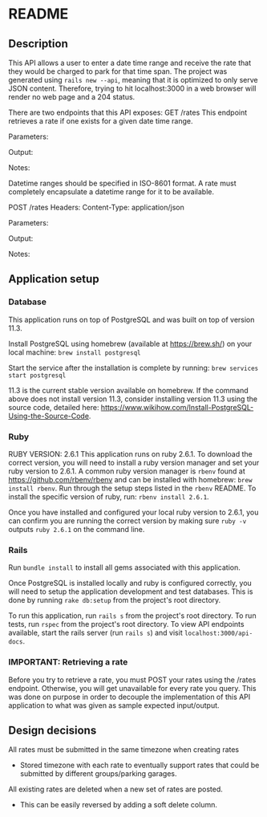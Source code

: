 # README
## Description
This API allows a user to enter a date time range and receive the rate that they would be charged to park for that time span. The project was generated using `rails new --api`, meaning that it is optimized to only serve JSON content. Therefore, trying to hit localhost:3000 in a web browser will render no web page and a 204 status.

There are two endpoints that this API exposes:
GET /rates
This endpoint retrieves a rate if one exists for a given date time range. 

Parameters:


Output:

Notes: 

Datetime ranges should be specified in ISO-8601 format. A rate must completely
encapsulate a datetime range for it to be available.

POST /rates
Headers:
Content-Type: application/json

Parameters:

Output: 

Notes: 

## Application setup
### Database
This application runs on top of PostgreSQL and was built on top of version 11.3. 

Install PostgreSQL using homebrew (available at https://brew.sh/) on your local machine:
`brew install postgresql`

Start the service after the installation is complete by running: `brew services start postgresql`

11.3 is the current stable version available on homebrew. If the command above does not install version 11.3, consider installing version 11.3 using the source code, detailed here: https://www.wikihow.com/Install-PostgreSQL-Using-the-Source-Code.

### Ruby
RUBY VERSION: 2.6.1
This application runs on ruby 2.6.1. To download the correct version, you will need to install a ruby version manager and set your ruby version to 2.6.1. A common ruby version manager is `rbenv` found at https://github.com/rbenv/rbenv and can be installed with homebrew:
`brew install rbenv`. Run through the setup steps listed in the `rbenv` README. To install the specific version of ruby, run: `rbenv install 2.6.1`.

Once you have installed and configured your local ruby version to 2.6.1, you can confirm you are running the correct version by making sure `ruby -v` outputs `ruby 2.6.1` on the command line. 

### Rails
Run `bundle install` to install all gems associated with this application.

Once PostgreSQL is installed locally and ruby is configured correctly, you will need to setup the application development and test databases. This is done by running `rake db:setup` from the project's root directory. 

To run this application, run `rails s` from the project's root directory. 
To run tests, run `rspec` from the project's root directory.
To view API endpoints available, start the rails server (run `rails s`) and visit `localhost:3000/api-docs`.

### IMPORTANT: Retrieving a rate
Before you try to retrieve a rate, you must POST your rates using the /rates endpoint. Otherwise, you will get unavailable for every rate you query. This was done on purpose in order to decouple the implementation of this API application to what was given as sample expected input/output.

## Design decisions
All rates must be submitted in the same timezone when creating rates
- Stored timezone with each rate to eventually support rates that could be submitted by different groups/parking garages.

All existing rates are deleted when a new set of rates are posted. 
- This can be easily reversed by adding a soft delete column. 